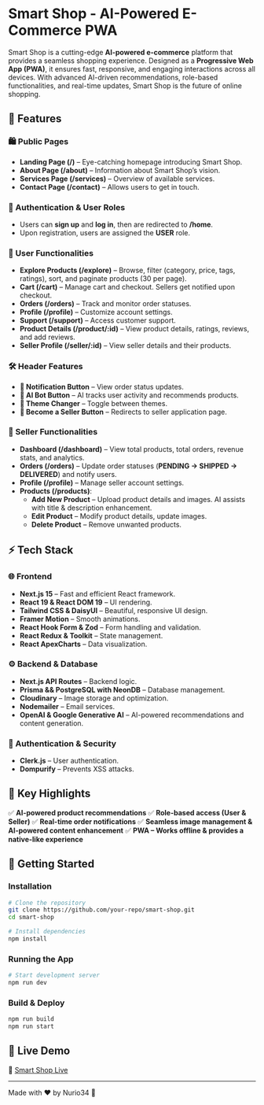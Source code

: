 # Smart Shop - AI-Powered E-Commerce PWA

Smart Shop is a cutting-edge **AI-powered e-commerce** platform that provides a seamless shopping experience. Designed as a **Progressive Web App (PWA)**, it ensures fast, responsive, and engaging interactions across all devices. With advanced AI-driven recommendations, role-based functionalities, and real-time updates, Smart Shop is the future of online shopping.

## 🌟 Features

### 🛍️ Public Pages

- **Landing Page (/)** – Eye-catching homepage introducing Smart Shop.
- **About Page (/about)** – Information about Smart Shop’s vision.
- **Services Page (/services)** – Overview of available services.
- **Contact Page (/contact)** – Allows users to get in touch.

### 🔑 Authentication & User Roles

- Users can **sign up** and **log in**, then are redirected to **/home**.
- Upon registration, users are assigned the **USER** role.

### 👥 User Functionalities

- **Explore Products (/explore)** – Browse, filter (category, price, tags, ratings), sort, and paginate products (30 per page).
- **Cart (/cart)** – Manage cart and checkout. Sellers get notified upon checkout.
- **Orders (/orders)** – Track and monitor order statuses.
- **Profile (/profile)** – Customize account settings.
- **Support (/support)** – Access customer support.
- **Product Details (/product/:id)** – View product details, ratings, reviews, and add reviews.
- **Seller Profile (/seller/:id)** – View seller details and their products.

### 🛠️ Header Features

- **🔔 Notification Button** – View order status updates.
- **🤖 AI Bot Button** – AI tracks user activity and recommends products.
- **🎨 Theme Changer** – Toggle between themes.
- **🛒 Become a Seller Button** – Redirects to seller application page.

### 🏪 Seller Functionalities

- **Dashboard (/dashboard)** – View total products, total orders, revenue stats, and analytics.
- **Orders (/orders)** – Update order statuses (**PENDING → SHIPPED → DELIVERED**) and notify users.
- **Profile (/profile)** – Manage seller account settings.
- **Products (/products)**:
  - **Add New Product** – Upload product details and images. AI assists with title & description enhancement.
  - **Edit Product** – Modify product details, update images.
  - **Delete Product** – Remove unwanted products.

## ⚡ Tech Stack

### 🌐 Frontend

- **Next.js 15** – Fast and efficient React framework.
- **React 19 & React DOM 19** – UI rendering.
- **Tailwind CSS & DaisyUI** – Beautiful, responsive UI design.
- **Framer Motion** – Smooth animations.
- **React Hook Form & Zod** – Form handling and validation.
- **React Redux & Toolkit** – State management.
- **React ApexCharts** – Data visualization.

### ⚙️ Backend & Database

- **Next.js API Routes** – Backend logic.
- **Prisma && PostgreSQL with NeonDB** – Database management.
- **Cloudinary** – Image storage and optimization.
- **Nodemailer** – Email services.
- **OpenAI & Google Generative AI** – AI-powered recommendations and content generation.

### 🔐 Authentication & Security

- **Clerk.js** – User authentication.
- **Dompurify** – Prevents XSS attacks.

## 📌 Key Highlights

✅ **AI-powered product recommendations**
✅ **Role-based access (User & Seller)**
✅ **Real-time order notifications**
✅ **Seamless image management & AI-powered content enhancement**
✅ **PWA – Works offline & provides a native-like experience**

## 🚀 Getting Started

### Installation

```bash
# Clone the repository
git clone https://github.com/your-repo/smart-shop.git
cd smart-shop

# Install dependencies
npm install
```

### Running the App

```bash
# Start development server
npm run dev
```

### Build & Deploy

```bash
npm run build
npm run start
```

## 🎯 Live Demo

🔗 [Smart Shop Live](https://smartshop-ashen.vercel.app)

---

Made with ❤️ by Nurio34 🚀
